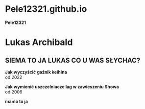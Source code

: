 # Pele12321.github.io

**Pele12321**
# Lukas Archibald

## SIEMA TO JA LUKAS CO U WAS SŁYCHAC?
**Jak wyczyścić gaźnik keihina**\
od 2022

**Jak wymienić uszczelniacze lag w zawieszeniu Showa**\
od 2006

**mamo to ja**	

